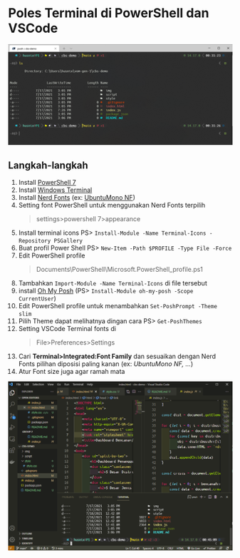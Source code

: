 # Poles Terminal di PowerShell dan VSCode

![penampakanPowerShell](./media/terminalIcons.png)

## Langkah-langkah

1. Install [PowerShell 7](https://github.com/PowerShell/PowerShell/releases)
2. Install [Windows Terminal](https://www.microsoft.com/en-us/p/windows-terminal/9n0dx20hk701?activetab=pivot:overviewtab)
3. Install [Nerd Fonts](https://www.nerdfonts.com) (ex: [UbuntuMono NF](https://github.com/ryanoasis/nerd-fonts/releases/download/v2.1.0/UbuntuMono.zip))
4. Setting font PowerShell untuk menggunakan Nerd Fonts terpilih
   > settings>powershell 7>appearance
5. Install terminal icons PS> `Install-Module -Name Terminal-Icons -Repository PSGallery`
6. Buat profil Power Shell PS> `New-Item -Path $PROFILE -Type File -Force`
7. Edit PowerShell profile
   > Documents\PowerShell\Microsoft.PowerShell_profile.ps1
8. Tambahkan `Import-Module -Name Terminal-Icons` di file tersebut
9. install [Oh My Posh](https://ohmyposh.dev) (PS> `Install-Module oh-my-posh -Scope CurrentUser`)
10. Edit PowerShell profile untuk menambahkan `Set-PoshPrompt -Theme slim`
11. Pilih Theme dapat melihatnya dingan cara PS> `Get-PoshThemes`
12. Setting VSCode Terminal fonts di
    > File>Preferences>Settings
13. Cari **Terminal>Integrated:Font Family** dan sesuaikan dengan Nerd Fonts pilihan diposisi paling kanan (ex: _UbuntuMono NF, ..._)
14. Atur Font size juga agar ramah mata

![penampakanVSCode](./media/vscode.png)

